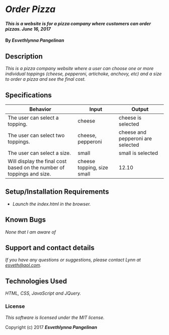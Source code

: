 # _Order Pizza_

#### _This is a website is for a pizza company where customers can order pizzas. June 16, 2017_

#### By _**Esvethlynna Pangelinan**_

## Description

_This is a pizza company website where a user can choose one or more individual toppings (cheese, pepperoni, artichoke, anchovy, etc) and a size to order a pizza and see the final cost._

## Specifications

|Behavior |Input|Output|
|---|---|---|
|The user can select a topping.|cheese|cheese is selected|
|The user can select two toppings.|cheese, pepperoni|cheese and pepperoni are selected|
|The user can select a size.|small|small is selected|
|Will display the final cost based on the number of toppings and size.|cheese topping, size small|12.10|


## Setup/Installation Requirements

* _Launch the index.html in the browser._

## Known Bugs

_None that I am aware of_

## Support and contact details

_If you have any questions or suggestions, please contact Lynn at esveth@aol.com._

## Technologies Used

_HTML, CSS, JavaScript and JQuery._

### License

*This software is licensed under the MIT license.*

Copyright (c) 2017 **_Esvethlynna Pangelinan_**
